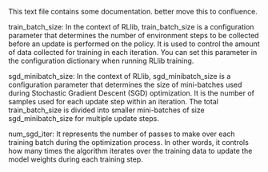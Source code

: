 This text file contains some documentation. better move this to confluence. 

train_batch_size:
In the context of RLlib, train_batch_size is a configuration parameter that determines the number of environment steps to be collected before an update is performed on the policy. 
It is used to control the amount of data collected for training in each iteration. You can set this parameter in the configuration dictionary when running RLlib training.


sgd_minibatch_size:
In the context of RLlib, sgd_minibatch_size is a configuration parameter that determines the size of mini-batches used during Stochastic Gradient Descent (SGD) optimization. It is the number of samples used for each update step within an iteration. The total train_batch_size is divided into smaller mini-batches of size sgd_minibatch_size for multiple update steps.


num_sgd_iter:
It represents the number of passes to make over each training batch during the optimization process. In other words, it controls how many times the algorithm iterates over the training data to update the model weights during each training step.


